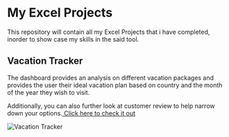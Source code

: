 # My Excel Projects
This repository will contain all my Excel Projects that i have completed, inorder to show case my skills in the said tool.  
## Vacation Tracker  
The dashboard provides an analysis on different vacation packages and provides the user their ideal vacation plan based on country and the month of the year they wish to visit.  
  
  Additionally, you can also further look at customer review to help narrow down your options.[ Click here to check it out](Project_1_Vacation_Dashboard)  
    
![Vacation Tracker](<img width="1345" height="640" alt="vacation_dashboard" src="https://github.com/user-attachments/assets/26bb7c0f-2071-4af1-a085-776ba7f12142" />)






